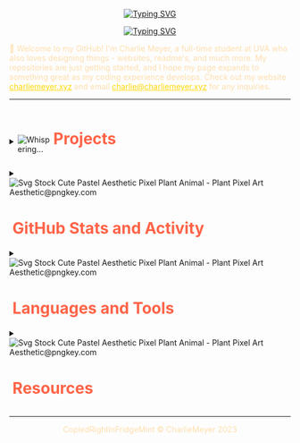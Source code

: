 <p align="center">
 <a href="https://github.com/charliemeyer2000"><img src="https://readme-typing-svg.demolab.com?font=Fira+Code&pause=1000&color=FF6347&center=true&size=50&vCenter=true&repeat=false&width=435&lines=Charlie+Meyer" alt="Typing SVG" /></a>
</p>
<p align="center">
    <a href="https://github.com/charliemeyer2000"><img src="https://readme-typing-svg.demolab.com?font=Fira+Code&pause=1000&color=FFDEAD&center=true&vCenter=true&width=435&lines=Aspiring+full-stack+developer;Computer+science+student+at+UVA;Node+and+React+fanboy;Raspberry+PI+%26+Arduino+tinkerer;Professional Googler; Late-night+coffee+drinker;" alt="Typing SVG" /></a>
</p>

<p style="color: #FFDEAD">
👋 Welcome to my GitHub! I'm Charlie Meyer, a full-time student at UVA who also loves designing things - websites, readme's, and much more. My repositories are just getting started, and I hope my page expands to something great as my coding experience develops. Check out my website <a href="https://charliemeyer.xyz" target="_blank" rel="noopener noreferrer" style="color: #FFD700;">charliemeyer.xyz</a> and email <a href="mailto:charlie@charliemeyer.xyz" style="color: #FFD700; " target="_blank" rel="noopener noreferrer">charlie@charliemeyer.xyz</a>  for any inquiries.
</p>

<hr>

<details closed display="flex" align-items="center" color="#FFDEAD">
    <summary >
        <img alt="Whispering..." src="https://media0.giphy.com/media/2sjwBnNlY4CPyr8goo/giphy.gif?cid=ecf05e47l146d6ewk4ppz41is9okgs603cayja2jn2om2paa&rid=giphy.gif&ct=s" width="60" height="60" style="display: inline-block; vertical-align:-1em" href="#">
        <h1 style="display: inline-block; color: #FF6347; border-bottom: none" >Projects</h1>
    </summary>
    <div>
        <ul>
            <li><a href="https://github.com/charliemeyer2000/website" target="_blank" rel="noopener noreferrer" style="color: #FFD700">My personal website</li>
            <li><a href="https://github.com/charliemeyer2000/TwitterToLCD" target="_blank" rel="noopener noreferrer" style="color: #FFD700;">TwitterToLCD</li>
            <li><a href="https://github.com/charliemeyer2000/SpotipyJoystick" target="_blank" rel="noopener noreferrer" style="color: #FFD700;">SpotipyJoystick </a></li>
            <li><a href="https://github.com/IROATUVA" target="_blank" rel="noopener noreferrer" style="color: #FFD700;">IRO Treasurer Site</a></li>
        </ul>
    </div>
</details>

<details closed display="flex" align-items="center" color="#FFDEAD">
    <summary>
        <img src="https://media3.giphy.com/media/1hCn9kUdtA65wDSvXI/giphy.gif?cid=6c09b95277f10de8cba9902fa4930da65ee58a426cce53bb&rid=giphy.gif&ct=s" alt="Svg Stock Cute Pastel Aesthetic Pixel Plant Animal - Plant Pixel Art Aesthetic@pngkey.com" width=60 style="vertical-align: -0.79em">
        <h1 style="display: inline-block; color: #FF6347; border-bottom: none; padding-left: 0.2em" >GitHub Stats and Activity </h1>
    </summary>
    <img align="center" src="https://github-readme-stats-sigma-five.vercel.app/api/top-langs/?username=charliemeyer2000&theme=react&line_height=40&hide=css"/> 
    <img align="center" src="https://streak-stats.demolab.com?user=charliemeyer2000&theme=react&line_height=40"/>

</details>

<details closed display="flex" align-items="center" color="#FFDEAD">
    <summary>
        <img src="https://media0.giphy.com/media/t6Kf2qs5fgWiAlOig5/giphy.gif?cid=6c09b952lyqbbxplpsn9zdg4u2k1hw0nr1v57em0q6bye0x0&rid=giphy.gif&ct=s" alt="Svg Stock Cute Pastel Aesthetic Pixel Plant Animal - Plant Pixel Art Aesthetic@pngkey.com" width=60 style="vertical-align: -0.79em">
        <h1 style="display: inline-block; color: #FF6347; border-bottom: none; padding-left: 0.2em"> Languages and Tools </h1>
    </summary>
    <p align="center"> <a href="https://www.w3schools.com/css/" target="_blank" rel="noreferrer"> <img src="https://raw.githubusercontent.com/devicons/devicon/master/icons/css3/css3-original-wordmark.svg" alt="css3" width="40" height="40"/> </a> <a href="https://cloud.google.com" target="_blank" rel="noreferrer"> <img src="https://www.vectorlogo.zone/logos/google_cloud/google_cloud-icon.svg" alt="gcp" width="40" height="40"/> </a> <a href="https://git-scm.com/" target="_blank" rel="noreferrer"> <img src="https://www.vectorlogo.zone/logos/git-scm/git-scm-icon.svg" alt="git" width="40" height="40"/> </a> <a href="https://www.w3.org/html/" target="_blank" rel="noreferrer"> <img src="https://raw.githubusercontent.com/devicons/devicon/master/icons/html5/html5-original-wordmark.svg" alt="html5" width="40" height="40"/> </a> <a href="https://www.java.com" target="_blank" rel="noreferrer"> <img src="https://raw.githubusercontent.com/devicons/devicon/master/icons/java/java-original.svg" alt="java" width="40" height="40"/> </a> <a href="https://developer.mozilla.org/en-US/docs/Web/JavaScript" target="_blank" rel="noreferrer"> <img src="https://raw.githubusercontent.com/devicons/devicon/master/icons/javascript/javascript-original.svg" alt="javascript" width="40" height="40"/> </a> <a href="https://www.linux.org/" target="_blank" rel="noreferrer">  </a> <a href="https://nodejs.org" target="_blank" rel="noreferrer"> <img src="https://raw.githubusercontent.com/devicons/devicon/master/icons/nodejs/nodejs-original-wordmark.svg" alt="nodejs" width="40" height="40"/> </a> <a href="https://pandas.pydata.org/" target="_blank" rel="noreferrer"> </a> </a> <a href="https://www.python.org" target="_blank" rel="noreferrer"> <img src="https://raw.githubusercontent.com/devicons/devicon/master/icons/python/python-original.svg" alt="python" width="40" height="40"/> </a> <img src="https://raw.githubusercontent.com/devicons/devicon/master/icons/react/react-original-wordmark.svg" alt="react" width="40" height="40"/> </a> </a> </a> <a href="https://www.selenium.dev" target="_blank" rel="noreferrer"> <img src="https://raw.githubusercontent.com/detain/svg-logos/780f25886640cef088af994181646db2f6b1a3f8/svg/selenium-logo.svg" alt="selenium" width="40" height="40"/> </a> <a href="https://www.tensorflow.org" target="_blank" rel="noreferrer"> </a> </p>

</details>

<details closed display="flex" align-items="center" color="#FFDEAD">
    <summary>
        <img src="https://media2.giphy.com/media/40a8jFMt0sc73UtpaH/200w.gif?cid=82a1493brpxy3v7hnpn842jcy799r3y76v3kfz9i92q7pgpb&rid=200w.gif&ct=s" alt="Svg Stock Cute Pastel Aesthetic Pixel Plant Animal - Plant Pixel Art Aesthetic@pngkey.com" width=60 style="vertical-align: -0.79em">
        <h1 style="display: inline-block; color: #FF6347; border-bottom: none; padding-left: 0.2em"> Resources </h1>
    </summary>
    <div style="display:flex;align-items:center;">
        <p style="color: #FFDEAD"> "Always pass on what you have learned." - Yoda </p>
        <img src="https://media1.giphy.com/avatars/palomalightwood/dtPcbxgNtW0y.gif" alt="Yoda" style="display: inline-block; vertical-align; middle;" width=60; height=60>
    </div>
    <p style="color: #FFDEAD">
    Throughout my coding journey, I've used tons and tons of resources, almost all free. In an attempt to "give back," below is a (non-extensive and unordered) list of all resources I've used to get me to where I am today. These include websites, web apps, apps, creators, and much more.
    </p>
    <ul>
        <li><h2 style="color: #FFDEAD">YouTube Creators</h2>
        <ul>
            <li><a href="https://www.youtube.com/@WebDevSimplified" style="color: #FFD700">WebDev Simplified</a></li>
            <li><a href="https://www.youtube.com/@LukeSmithxyz" style="color: #FFD700">Luke Smith</a></li>
            <li><a href="https://www.youtube.com/@Fireship" style="color: #FFD700">FireShip</a></li>
            <li><a href="https://www.youtube.com/@freecodecamp" style="color: #FFD700">freeCodeCamp.org</a></li>
            <li><a href="https://www.youtube.com/@supersimpledev" style="color: #FFD700">SuperSimpleDev</a></li>
            <li><a href="https://www.youtube.com/@itsdineshvaryani" style="color: #FFD700">Dinesh Varyani</a></li>
            <li><a href="https://www.youtube.com/@piratekingdom"style="color: #FFD700">Pirate King</a></li>
            <li><a href="https://www.youtube.com/@tom7"style="color: #FFD700">Suckerpinch/Tom7</a></li>
            <li><a href="https://www.youtube.com/@paulmcwhorter"style="color: #FFD700">Paul McWhorter</a></li>
            <li><a href="https://www.youtube.com/@AutomationBD"style="color: #FFD700">Automation BD</a></li>
            <li><a href="https://www.youtube.com/@BenEater"style="color: #FFD700">Ben Eater</a></li>
            <li><a href="https://www.youtube.com/@SeniorMarsTries"style="color: #FFD700">SeniorMars</a></li>
            <li><a href="https://www.youtube.com/@TraversyMedia"style="color: #FFD700">Traversy Media</a></li>
            <li><a href="https://www.youtube.com/@Darwady2"style="color: #FFD700">Dan Arwady</a></li>
            <li><a href="https://www.youtube.com/@bawad"style="color: #FFD700">Ben Awad</a></li>
            <li><a href="https://www.youtube.com/c/FKnight"style="color: #FFD700">Forrest Knight</a></li>
        </ul>
        </li> 
        <li><h2 style="color: #FFDEAD">Helpful Websites/Tools</h2>
        <ul>
            <li><a href="https://openai.com/blog/chatgpt/"style="color: #FFD700">ChatGPT</a></li>
            <li><a href="https://stackoverflow.com/"style="color: #FFD700">Stack Overflow</a></li>
            <li><a href="https://www.google.com/"style="color: #FFD700">Google</a></li>
            <li><a href="https://midjourney.com/home/?callbackUrl=%2Fapp%2F"style="color: #FFD700">MidJourney</a></li>
            <li><a href="https://www.freecodecamp.org/"style="color: #FFD700">FreeCodeCamp</a></li>
            <li><a href="https://mui.com/"style="color: #FFD700">Mui</a></li>
            <li><a href="https://developers.google.com/"style="color: #FFD700">Google Developers</a></li>
            <li><a href="https://www.vultr.com/"style="color: #FFD700">Vultr</a></li>
            <li><a href="https://domains.google/"style="color: #FFD700">Google Domains</a></li>
            <li><a href="https://www.codecademy.com/"style="color: #FFD700">Codeacademy</a></li>
            <li><a href="https://github.com/"style="color: #FFD700">Git/Github</a></li>
            <li><a href="https://www.svgrepo.com/"style="color: #FFD700">SVGRepo</a></li>
            <li><a href="https://www.figma.com/"style="color: #FFD700">Figma</a></li>
            <li><a href="https://mxtoolbox.com/diagnostic.aspx"style="color: #FFD700">MXToolbox</a></li>
        </ul>
        <li><h2 style="color: #FFDEAD">My Workflow</h2>
        <ul>
            <li><a href="https://www.notion.so/"style="color: #FFD700">Notion</a></li>
            <li><a href="https://code.visualstudio.com/"style="color: #FFD700">VSCode</a></li>
            <li><a href="https://pandoc.org/"style="color: #FFD700">Pandoc</a></li>
            <li><a href="https://www.sublimetext.com/"style="color: #FFD700">Sublime Text</a></li>
            <li><a href="https://jupyter.org/"style="color: #FFD700">Jupyter</a></li>
            <li><a href="https://www.mozilla.org/en-US/firefox/new/"style="color: #FFD700">Firefox</a></li>
            <li><a href="https://www.figma.com/"style="color: #FFD700">Figma</a></li>
            <li><a href="https://discord.com/"style="color: #FFD700">Discord</a></li>
            <li><a href="https://open.spotify.com/"style="color: #FFD700">Spotify</a></li>
            <li><a href="https://www.jetbrains.com/idea/"style="color: #FFD700">IntelliJ</a></li>
            <li><a href="https://www.wireshark.org/"style="color: #FFD700">Wireshark</a></li>
        </ul>
    </ul>

</details>

<hr>

<p style="color: #FFDEAD;" align="center"> CopiedRightInFridgeMint © CharlieMeyer 2023
















<!--
**charliemeyer2000/charliemeyer2000** is a ✨ _special_ ✨ repository because its `README.md` (this file) appears on your GitHub profile.

Here are some ideas to get you started:

- 🔭 I’m currently working on ...
- 🌱 I’m currently learning ...
- 👯 I’m looking to collaborate on ...
- 🤔 I’m looking for help with ...
- 💬 Ask me about ...
- 📫 How to reach me: ...
- 😄 Pronouns: ...
- ⚡ Fun fact: ...
-->

